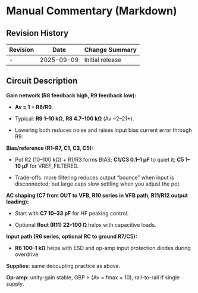 # Manual Commentary (Markdown)

## Revision History

| Revision | Date       | Change Summary  |
| -------- | ---------- | --------------- |
| -        | 2025-09-09 | Initial release |

## Circuit Description

**Gain network (R8 feedback high, R9 feedback low):**

- **Av = 1 + R8/R9**.
    
- Typical: **R9 1–10 kΩ**, **R8 4.7–100 kΩ** (Av ~2–21+).
    
- Lowering both reduces noise and raises input bias current error through R9.
    

**Bias/reference (R1–R7, C1, C3, C5):**

- Pot R2 (10–100 kΩ) + R1/R3 forms BIAS; **C1/C3 0.1–1 µF** to quiet it; **C5 1–10 µF** for VREF_FILTERED.
    
- Trade-offs: more filtering reduces output “bounce” when input is disconnected; but large caps slow settling when you adjust the pot.
    

**AC shaping (C7 from OUT to VFB, R10 series in VFB path, R11/R12 output loading):**

- Start with **C7 10–33 pF** for HF peaking control.
    
- Optional **Rout (R11) 22–100 Ω** helps with capacitive loads.
    

**Input path (R6 series, optional RC to ground R7/C5):**

- **R6 100–1 kΩ** helps with ESD and op-amp input protection diodes during overdrive.
    

**Supplies:** same decoupling practice as above.

**Op-amp:** unity-gain stable, GBP ≥ (Av × fmax × 10), rail-to-rail if single supply.